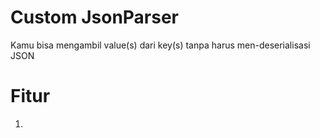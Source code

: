 # Custom JsonParser
Kamu bisa mengambil value(s) dari key(s) tanpa harus men-deserialisasi JSON

# Fitur
1. 
